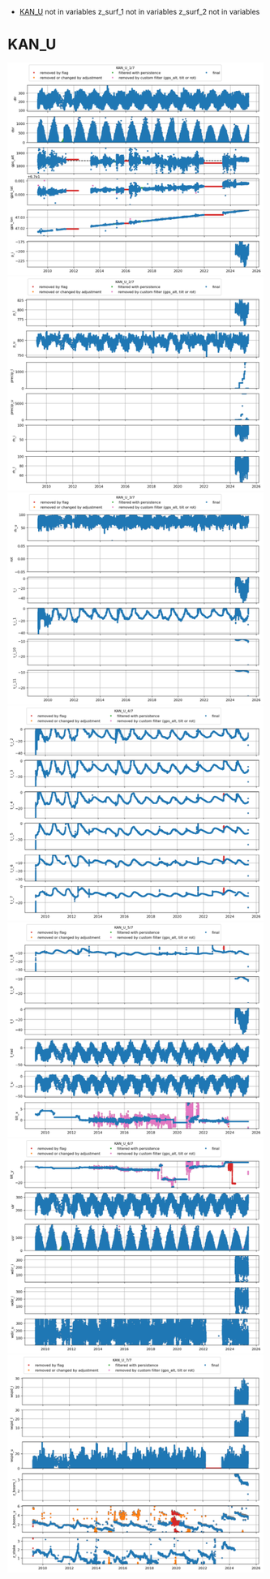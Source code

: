 * [KAN_U](#s1)
 not in variables
z_surf_1 not in variables
z_surf_2 not in variables
# <a id='s1' />KAN_U
![](../figures/flags/KAN_U_0.png)
![](../figures/flags/KAN_U_1.png)
![](../figures/flags/KAN_U_2.png)
![](../figures/flags/KAN_U_3.png)
![](../figures/flags/KAN_U_4.png)
![](../figures/flags/KAN_U_5.png)
![](../figures/flags/KAN_U_6.png)
 

